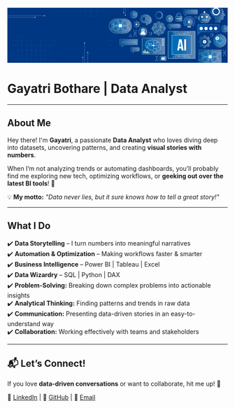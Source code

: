 ![Gayatri Bothare - Data Analyst](https://github.com/GayatriBothare/Banner/blob/main/1719785291724.jpg)

# Gayatri Bothare | Data Analyst  

---

## About Me  
Hey there! I'm **Gayatri**, a passionate **Data Analyst** who loves diving deep into datasets, uncovering patterns, and creating **visual stories with numbers**.  

When I’m not analyzing trends or automating dashboards, you’ll probably find me exploring new tech, optimizing workflows, or **geeking out over the latest BI tools**! 🚀  

💡 **My motto:** *"Data never lies, but it sure knows how to tell a great story!"*  

---

##  What I Do  
✔️ **Data Storytelling** – I turn numbers into meaningful narratives  
✔️ **Automation & Optimization** – Making workflows faster & smarter   
✔️ **Business Intelligence** – Power BI | Tableau | Excel   
✔️ **Data Wizardry** – SQL | Python | DAX     
✔️ **Problem-Solving:** Breaking down complex problems into actionable insights     
✔️ **Analytical Thinking:** Finding patterns and trends in raw data     
✔️ **Communication:** Presenting data-driven stories in an easy-to-understand way  
✔️ **Collaboration:** Working effectively with teams and stakeholders   

---

## 📬 Let’s Connect!  
If you love **data-driven conversations** or want to collaborate, hit me up! 🚀  

🔗 [LinkedIn](https://www.linkedin.com/in/gayatri-bothare) | 🔗 [GitHub](https://github.com/GayatriBothare) | 📧 [Email](mailto:gayatribothare@gmail.com)  
